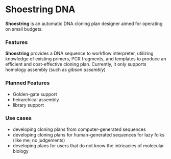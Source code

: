 # Shoestring DNA

**Shoestring** is an automatic DNA cloning plan designer aimed for operating on small budgets.

### Features

**Shoestring** provides a DNA sequence to workflow interpreter, utilizing knowledge of existing primers, PCR fragments,
and templates to produce an efficient and cost-effective cloning plan. Currently, it only supports homology assembly
(such as *gibson assembly*)

### Planned Features

* Golden-gate support
* heirarchical assembly
* library support

### Use cases

* developing cloning plans from computer-generated sequences
* developing cloning plans for human-generated sequences for lazy folks (like me; no judgements)
* developing plans for users that do not know the intricacies of molecular biology